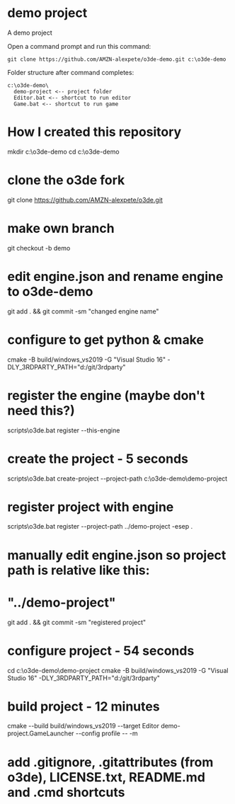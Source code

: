 # demo project

A demo project

Open a command prompt and run this command:

```
git clone https://github.com/AMZN-alexpete/o3de-demo.git c:\o3de-demo
```

Folder structure after command completes:
```
c:\o3de-demo\
  demo-project <-- project folder
  Editor.bat <-- shortcut to run editor
  Game.bat <-- shortcut to run game  
```

# How I created this repository

mkdir c:\o3de-demo
cd c:\o3de-demo
# clone the o3de fork

git clone https://github.com/AMZN-alexpete/o3de.git

# make own branch
git checkout -b demo

# edit engine.json and rename engine to o3de-demo
git add . && git commit -sm "changed engine name"

# configure to get python & cmake
cmake -B build/windows_vs2019 -G "Visual Studio 16" -DLY_3RDPARTY_PATH="d:/git/3rdparty"

# register the engine (maybe don't need this?)
scripts\o3de.bat register --this-engine

# create the project - 5 seconds
scripts\o3de.bat create-project --project-path c:\o3de-demo\demo-project

# register project with engine
scripts\o3de.bat register --project-path ../demo-project -esep .
# manually edit engine.json so project path is relative like this:
# "../demo-project"
git add . && git commit -sm "registered project"

# configure project - 54 seconds
cd c:\o3de-demo\demo-project
cmake -B build/windows_vs2019 -G "Visual Studio 16" -DLY_3RDPARTY_PATH="d:/git/3rdparty"

# build project - 12 minutes
cmake --build build/windows_vs2019 --target Editor demo-project.GameLauncher --config profile -- -m

# add .gitignore, .gitattributes (from o3de), LICENSE.txt, README.md and .cmd shortcuts

